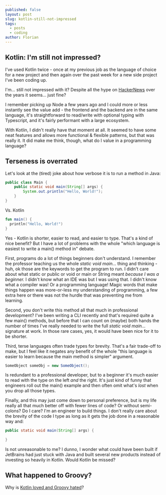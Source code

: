 ```yaml
---
published: false
layout: post
slug: kotlin-still-not-impressed
tags:
  - posts
  - coding
author: Florian
---
```

## Kotlin: I'm still not impressed?

I've used Kotlin twice - once at my previous job as the language of choice for a new project and then again over the past week for a new side project I've been coding up.

I'm... still not impressed with it? Despite all the hype on [HackerNews](https://news.ycombinator.com/item?id=14362975) over the years it seems... just fine?

I remember picking up Node a few years ago and I could more or less instantly see the value add - the frontend and the backend are in the same language, it's straightforward to read/write with optional typing with Typescript, and it's fairly performant with a large ecosystem.

With Kotlin, I didn't really have that moment at all. It seemed to have some neat features and allows more functional & flexible patterns, but that was really it. It did make me think, though, what do I value in a programming language?

## Terseness is overrated

Let's look at the (tired) joke about how verbose it is to run a method in Java:

```java
public class Main {
	public static void main(String[] args) {
		System.out.println("Hello, World!");
	}
}
```

Vs. Kotlin

```kotlin
fun main() {
  println("Hello, World!")
}
```

Yes - Kotlin is shorter, easier to read, and easier to type. That's a kind of nice benefit? But I have a lot of problems with the whole "which language is easiest to write a main() method in" debate.

First, programs do a lot of things beginners don't understand. I remember the professor teaching us the whole *static void main...* thing and thinking - huh, ok those are the keywords to get the program to run. I didn't care about what static or public or void or main or String meant *because I was a beginner.* I didn't know what an IDE was but I was using that. I didn't know what a compiler was! Or a programming language! Magic words that make things happen was more-or-less my understanding of programming, a few extra here or there was not the hurdle that was preventing me from learning.

Second, you don't write this method all that much in professional development? I've been writing a CLI recently and that's required quite a few main() methods, but before that I can count on (maybe) both hands the number of times I've really needed to write the full *static void main...* signature at work. In those rare cases, yes, it would have been nice for it to be shorter.

Third, terse languages often trade types for brevity. That's a fair trade-off to make, but I feel like it negates any benefit of the whole "this language is easier to learn because the main method is simpler" argument.

```java
SomeObject someObj = new SomeObject();
```

Is redundant to a professional developer, but to a beginner it's much easier to read with the type on the left *and* the right. It's just kind of funny that engineers roll out the main() example and then often omit what's *lost* when you drop all those types.

Finally, and this may just come down to personal preference, but is my life really all that much better off with fewer lines of code? Or without semi-colons? Do I care? I'm an engineer to build things. I don't really care about the brevity of the code I type as long as it gets the job done in a reasonable way and:

```java
public static void main(String[] args) {
  
}
```

Is not unreasonable to me? I dunno, I wonder what could have been built if JetBrains had just stuck with Java and built several new products instead of investing so heavily in Kotlin. Would Kotlin be missed?

## What happened to Groovy?

Why is [Kotlin loved and Groovy hated](https://survey.stackoverflow.co/2022#section-most-loved-dreaded-and-wanted-programming-scripting-and-markup-languages)? 













